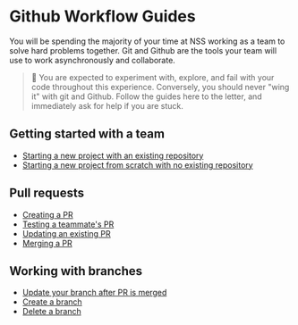 # Github Workflow Guides

You will be spending the majority of your time at NSS working as a team to solve hard problems together. Git and Github are the tools your team will use to work asynchronously and collaborate.

> 🧨 You are expected to experiment with, explore, and fail with your code throughout this experience. Conversely, you should never "wing it" with git and Github. Follow the guides here to the letter, and immediately ask for help if you are stuck.

## Getting started with a team

* [Starting a new project with an existing repository](./START_REMOTE.md)
* [Starting a new project from scratch with no existing repository](./START_LOCAL.md)

## Pull requests

* [Creating a PR](./PR_CREATE.md)
* [Testing a teammate's PR](./PR_TESTING.md)
* [Updating an existing PR](./PR_UPDATE.md)
* [Merging a PR](./PR_MERGE.md)

## Working with branches

* [Update your branch after PR is merged](./BRANCH_UPDATE.md)
* [Create a branch](./BRANCH_CREATE.MD)
* [Delete a branch](./BRANCH_DELETE.md)